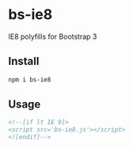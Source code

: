# bs-ie8
IE8 polyfills for Bootstrap 3

## Install

```bash
npm i bs-ie8
```

## Usage

```html
<!--[if lt IE 9]>
<script src='bs-ie8.js'></script>
<![endif]-->
```